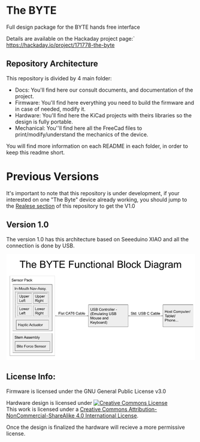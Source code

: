 # The BYTE
Full design package for the BYTE hands free interface

Details are available on the Hackaday project page:`
https://hackaday.io/project/171778-the-byte

## Repository Architecture

This repository is divided by 4 main folder:

- Docs: You'll find here our consult documents, and documentation of the project.
- Firmware: You'll find here everything you need to build the firmware and in case of needed, modify it.
- Hardware: You'll find here the KiCad projects with theirs libraries so the design is fully portable.
- Mechanical: You''ll find here all the FreeCad files to print/modify/understand the mechanics of the device.

You will find more information on each README in each folder, in order to keep this readme short.


# Previous Versions

It's important to note that this repository is under development, if your interested on one "The Byte" device already working, you should jump to the [Realese section](https://github.com/oneohm/BYTE/releases) of this repository to get the V1.0

## Version 1.0 

The version 1.0 has this architecture based on Seeeduino XIAO and all the connection is done by USB.

![Architecture](https://github.com/oneohm/BYTE/blob/master/Docs/Functional_Block_Diagram.png?raw=true)



## License Info:

Firmware is licensed under the GNU General Public License v3.0

Hardware design is licensed under <a rel="license" href="http://creativecommons.org/licenses/by-nc-sa/4.0/"><img alt="Creative Commons License" style="border-width:0" src="https://i.creativecommons.org/l/by-nc-sa/4.0/88x31.png" /></a><br />This work is licensed under a <a rel="license" href="http://creativecommons.org/licenses/by-nc-sa/4.0/">Creative Commons Attribution-NonCommercial-ShareAlike 4.0 International License</a>.

Once the design is finalized the hardware will recieve a more permissive license.
